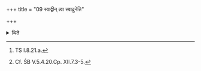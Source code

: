 +++
title = "09 स्वाद्वीन् त्वा स्वादुनेति"

+++

<details><summary>थिते</summary>

9. With svādviṁ tvā svādunā...[^1] he mixes the Surā with the barley-shoots[^2].  

[^1]: TS I.8.21.a.  

[^2]: Cf. ŚB V.5.4.20.Cp. XII.7.3-5. 
</details>
